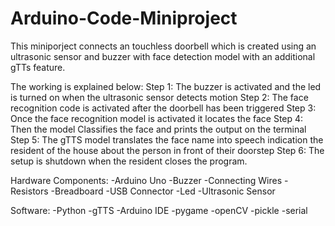 # Arduino-Code-Miniproject
This miniporject connects an touchless doorbell which is created using an ultrasonic sensor and buzzer with face detection model with an additional gTTs feature.

The working is explained below:
Step 1: The buzzer is activated and the led is turned on when the ultrasonic sensor detects motion 
Step 2: The face recognition code is activated after the doorbell has been triggered
Step 3: Once the face recognition model is activated it locates the face 
Step 4: Then the model Classifies the face and prints the output on the terminal
Step 5: The gTTS model translates the face name into speech indication the resident of the house about the person in front of their doorstep
Step 6: The setup is shutdown when the resident closes the program.

Hardware Components:
-Arduino Uno
-Buzzer 
-Connecting Wires
-Resistors
-Breadboard
-USB Connector
-Led 
-Ultrasonic Sensor

Software:
-Python
-gTTS
-Arduino IDE
-pygame
-openCV
-pickle
-serial

